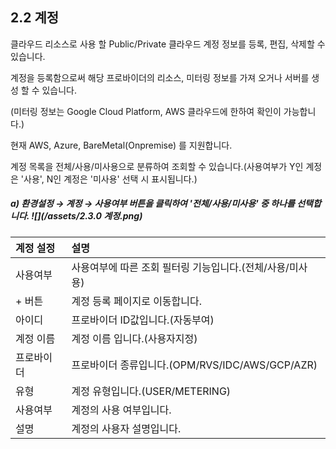 ## 2.2 계정

클라우드 리소스로 사용 할 Public/Private 클라우드 계정 정보를 등록, 편집, 삭제할 수 있습니다.

계정을 등록함으로써 해당 프로바이더의 리소스, 미터링 정보를 가져 오거나 서버를 생성 할 수 있습니다.

\(미터링 정보는 Google Cloud Platform, AWS 클라우드에 한하여 확인이 가능합니다.\)

현재 AWS, Azure, BareMetal\(Onpremise\) 를 지원합니다.

계정 목록을 전체/사용/미사용으로 분류하여 조회할 수 있습니다.\(사용여부가 Y인 계정은 '사용', N인 계정은 '미사용' 선택 시 표시됩니다.\)

##### a\)    환경설정 → 계정 → 사용여부 버튼을 클릭하여 '전체/사용/미사용' 중 하나를 선택합니다.  ![](/assets/2.3.0 계정.png)

| **계정 설정** | **설명** |
| :--- | :--- |
| 사용여부 | 사용여부에 따른 조회 필터링 기능입니다.\(전체/사용/미사용\) |
| + 버튼 | 계정 등록 페이지로 이동합니다. |
| 아이디 | 프로바이더 ID값입니다.\(자동부여\) |
| 계정 이름 | 계정 이름 입니다.\(사용자지정\) |
| 프로바이더 | 프로바이더 종류입니다.\(OPM/RVS/IDC/AWS/GCP/AZR\) |
| 유형 | 계정 유형입니다.\(USER/METERING\) |
| 사용여부 | 계정의 사용 여부입니다. |
| 설명 | 계정의 사용자 설명입니다. |



